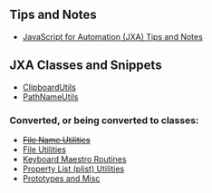 ## Tips and Notes
* [JavaScript for Automation (JXA) Tips and Notes](JavaScript%20for%20Automation%20(JXA)%20Tips%20and%20Notes.md)

## JXA Classes and Snippets
* [ClipboardUtils](ClipboardUtils.md)
* [PathNameUtils](PathNameUtils.md)

### Converted, or being converted to classes:
* [<del>File Name Utilities</del>](File%20Name%20Utilities%2FJXA%20File%20Name%20Utilities.md)
* [File Utilities](File%20Utilities%2FJXA%20File%20Utilities.md)
* [Keyboard Maestro Routines](Keyboard%20Maestro%20Routines%2FJXA%20Keyboard%20Maestro%20Routines.md)
* [Property List (plist) Utilities](Property%20List%20(plist)%20Utilities%2FJXA%20Property%20List%20(plist)%20Utilities.md)
* [Prototypes and Misc](Prototypes%20and%20Misc%2FJXA%20Prototypes%20and%20Misc.md)

